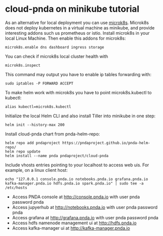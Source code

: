 # cloud-pnda on minikube tutorial

As an alternative for local deployment you can use [microk8s](https://microk8s.io/). 
Microk8s does not deploy kubernetes in a virtual machine as minikube, and provide interesting addons such us prometheus or istio. 
Install microk8s in your local Linux Machine. Then enable this addons for microk8s:

```
microk8s.enable dns dashboard ingress storage
```

You can check if microk8s local cluster health with

```
microk8s.inspect
```

This command may output you have to enable ip tables forwarding with:
```
sudo iptables -P FORWARD ACCEPT
```

To make helm work with microk8s you have to point microk8s.kubectl to kubectl:
```
alias kubectl=microk8s.kubectl
```

Initialize the local Helm CLI and also install Tiller into minikube in one step:

```
helm init --history-max 200
```

Install cloud-pnda chart from pnda-helm-repo:
```
helm repo add pndaproject https://pndaproject.github.io/pnda-helm-repo/
helm repo update
helm install --name pnda pndaproject/cloud-pnda
```

Include vhosts entries pointing to your localhost to access web uis.
For example, on a linux client host:

```
echo "127.0.0.1 console.pnda.io notebooks.pnda.io grafana.pnda.io kafka-manager.pnda.io hdfs.pnda.io spark.pnda.io" | sudo tee -a /etc/hosts
```

- Access PNDA console at http://console.pnda.io with user pnda password pnda
- Access jupyerhub at http://notebooks.pnda.io with user pnda password pnda
- Access grafana at http://grafana.pnda.io with user pnda password pnda
- Access hdfs namenode management ui at http://hdfs.pnda.io
- Access kafka-manager ui at http://kafka-manager.pnda.io